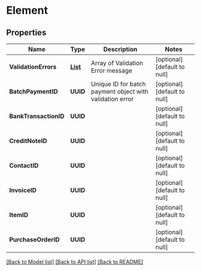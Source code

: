 # Element
## Properties

| Name | Type | Description | Notes |
|------------ | ------------- | ------------- | -------------|
| **ValidationErrors** | [**List**](ValidationError.md) | Array of Validation Error message | [optional] [default to null] |
| **BatchPaymentID** | **UUID** | Unique ID for batch payment object with validation error | [optional] [default to null] |
| **BankTransactionID** | **UUID** |  | [optional] [default to null] |
| **CreditNoteID** | **UUID** |  | [optional] [default to null] |
| **ContactID** | **UUID** |  | [optional] [default to null] |
| **InvoiceID** | **UUID** |  | [optional] [default to null] |
| **ItemID** | **UUID** |  | [optional] [default to null] |
| **PurchaseOrderID** | **UUID** |  | [optional] [default to null] |

[[Back to Model list]](../README.md#documentation-for-models) [[Back to API list]](../README.md#documentation-for-api-endpoints) [[Back to README]](../README.md)

